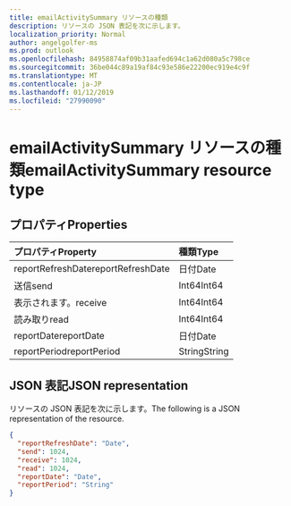 ```yaml
---
title: emailActivitySummary リソースの種類
description: リソースの JSON 表記を次に示します。
localization_priority: Normal
author: angelgolfer-ms
ms.prod: outlook
ms.openlocfilehash: 84958874af09b31aafed694c1a62d080a5c798ce
ms.sourcegitcommit: 36be044c89a19af84c93e586e22200ec919e4c9f
ms.translationtype: MT
ms.contentlocale: ja-JP
ms.lasthandoff: 01/12/2019
ms.locfileid: "27990090"
---
```

# <a name="emailactivitysummary-resource-type"></a><span data-ttu-id="59686-103">emailActivitySummary リソースの種類</span><span class="sxs-lookup"><span data-stu-id="59686-103">emailActivitySummary resource type</span></span>

## <a name="properties"></a><span data-ttu-id="59686-104">プロパティ</span><span class="sxs-lookup"><span data-stu-id="59686-104">Properties</span></span>

| <span data-ttu-id="59686-105">プロパティ</span><span class="sxs-lookup"><span data-stu-id="59686-105">Property</span></span>          | <span data-ttu-id="59686-106">種類</span><span class="sxs-lookup"><span data-stu-id="59686-106">Type</span></span>   |
| :---------------- | :----- |
| <span data-ttu-id="59686-107">reportRefreshDate</span><span class="sxs-lookup"><span data-stu-id="59686-107">reportRefreshDate</span></span> | <span data-ttu-id="59686-108">日付</span><span class="sxs-lookup"><span data-stu-id="59686-108">Date</span></span>   |
| <span data-ttu-id="59686-109">送信</span><span class="sxs-lookup"><span data-stu-id="59686-109">send</span></span>              | <span data-ttu-id="59686-110">Int64</span><span class="sxs-lookup"><span data-stu-id="59686-110">Int64</span></span>  |
| <span data-ttu-id="59686-111">表示されます。</span><span class="sxs-lookup"><span data-stu-id="59686-111">receive</span></span>           | <span data-ttu-id="59686-112">Int64</span><span class="sxs-lookup"><span data-stu-id="59686-112">Int64</span></span>  |
| <span data-ttu-id="59686-113">読み取り</span><span class="sxs-lookup"><span data-stu-id="59686-113">read</span></span>              | <span data-ttu-id="59686-114">Int64</span><span class="sxs-lookup"><span data-stu-id="59686-114">Int64</span></span>  |
| <span data-ttu-id="59686-115">reportDate</span><span class="sxs-lookup"><span data-stu-id="59686-115">reportDate</span></span>        | <span data-ttu-id="59686-116">日付</span><span class="sxs-lookup"><span data-stu-id="59686-116">Date</span></span>   |
| <span data-ttu-id="59686-117">reportPeriod</span><span class="sxs-lookup"><span data-stu-id="59686-117">reportPeriod</span></span>      | <span data-ttu-id="59686-118">String</span><span class="sxs-lookup"><span data-stu-id="59686-118">String</span></span> |

## <a name="json-representation"></a><span data-ttu-id="59686-119">JSON 表記</span><span class="sxs-lookup"><span data-stu-id="59686-119">JSON representation</span></span>

<span data-ttu-id="59686-120">リソースの JSON 表記を次に示します。</span><span class="sxs-lookup"><span data-stu-id="59686-120">The following is a JSON representation of the resource.</span></span>

<!-- {
  "blockType": "resource",
  "@odata.type": "microsoft.graph.emailActivitySummary"
} -->

```json
{
  "reportRefreshDate": "Date", 
  "send": 1024, 
  "receive": 1024, 
  "read": 1024, 
  "reportDate": "Date", 
  "reportPeriod": "String"
}
```
